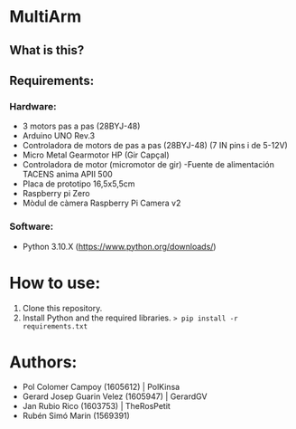 # MultiArm

## What is this?

## Requirements:

### Hardware:
- 3 motors pas a pas (28BYJ-48)
- Arduino UNO Rev.3
- Controladora de motors de pas a pas (28BYJ-48) (7 IN pins i de 5-12V)
- Micro Metal Gearmotor HP (Gir Capçal)
- Controladora de motor (micromotor de gir)
 -Fuente de alimentación TACENS anima APII 500
- Placa de prototipo 16,5x5,5cm
- Raspberry pi Zero
- Mòdul de càmera Raspberry Pi Camera v2


### Software:
- Python 3.10.X (https://www.python.org/downloads/)

# How to use:
1. Clone this repository.
2. Install Python and the required libraries. 
`> pip install -r requirements.txt`

# Authors:
* Pol Colomer Campoy (1605612) | PolKinsa
* Gerard Josep Guarin Velez (1605947) | GerardGV
* Jan Rubio Rico (1603753) | TheRosPetit
* Rubén Simó Marin (1569391)
